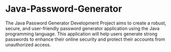 # Java-Password-Generator
The Java Password Generator Development Project aims to create a robust, secure, and user-friendly password generator application using the Java programming language. This application will help users generate strong passwords to enhance their online security and protect their accounts from unauthorized access.
